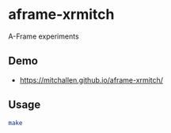aframe-xrmitch
==

A-Frame experiments 

## Demo

* https://mitchallen.github.io/aframe-xrmitch/

## Usage

```sh
make
```

